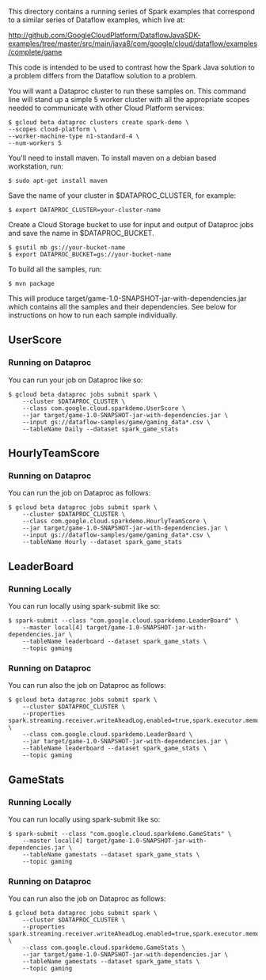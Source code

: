 This directory contains a running series of Spark examples that correspond to
a similar series of Dataflow examples, which live at:

http://github.com/GoogleCloudPlatform/DataflowJavaSDK-examples/tree/master/src/main/java8/com/google/cloud/dataflow/examples/complete/game

This code is intended to be used to contrast how the Spark Java solution to
a problem differs from the Dataflow solution to a problem.

You will want a Dataproc cluster to run these samples on. This command line
will stand up a simple 5 worker cluster with all the appropriate scopes
needed to communicate with other Cloud Platform services:

    $ gcloud beta dataproc clusters create spark-demo \
    --scopes cloud-platform \
    --worker-machine-type n1-standard-4 \
    --num-workers 5

You'll need to install maven. To install maven on a debian based
workstation, run:

    $ sudo apt-get install maven

Save the name of your cluster in $DATAPROC_CLUSTER, for example:

    $ export DATAPROC_CLUSTER=your-cluster-name

Create a Cloud Storage bucket to use for input and output of Dataproc jobs and
save the name in $DATAPROC_BUCKET.

    $ gsutil mb gs://your-bucket-name
    $ export DATAPROC_BUCKET=gs://your-bucket-name

To build all the samples, run:

    $ mvn package

This will produce target/game-1.0-SNAPSHOT-jar-with-dependencies.jar which
contains all the samples and their dependencies.
See below for instructions on how to run each sample individually.

## UserScore

### Running on Dataproc

You can run your job on Dataproc like so:

    $ gcloud beta dataproc jobs submit spark \
        --cluster $DATAPROC_CLUSTER \
        --class com.google.cloud.sparkdemo.UserScore \
        --jar target/game-1.0-SNAPSHOT-jar-with-dependencies.jar \
        --input gs://dataflow-samples/game/gaming_data*.csv \
        --tableName Daily --dataset spark_game_stats

## HourlyTeamScore

### Running on Dataproc

You can run the job on Dataproc as follows:

    $ gcloud beta dataproc jobs submit spark \
        --cluster $DATAPROC_CLUSTER \
        --class com.google.cloud.sparkdemo.HourlyTeamScore \
        --jar target/game-1.0-SNAPSHOT-jar-with-dependencies.jar \
        --input gs://dataflow-samples/game/gaming_data*.csv \
        --tableName Hourly --dataset spark_game_stats

## LeaderBoard

### Running Locally

You can run locally using spark-submit like so:

    $ spark-submit --class "com.google.cloud.sparkdemo.LeaderBoard" \
        --master local[4] target/game-1.0-SNAPSHOT-jar-with-dependencies.jar \
        --tableName leaderboard --dataset spark_game_stats \
        --topic gaming

### Running on Dataproc

You can run also the job on Dataproc as follows:

    $ gcloud beta dataproc jobs submit spark \
        --cluster $DATAPROC_CLUSTER \
        --properties spark.streaming.receiver.writeAheadLog.enabled=true,spark.executor.memory=4g,spark.executor.instances=10 \
        --class com.google.cloud.sparkdemo.LeaderBoard \
        --jar target/game-1.0-SNAPSHOT-jar-with-dependencies.jar \
        --tableName leaderboard --dataset spark_game_stats \
        --topic gaming


## GameStats

### Running Locally

You can run locally using spark-submit like so:

    $ spark-submit --class "com.google.cloud.sparkdemo.GameStats" \
        --master local[4] target/game-1.0-SNAPSHOT-jar-with-dependencies.jar \
        --tableName gamestats --dataset spark_game_stats \
        --topic gaming

### Running on Dataproc

You can run also the job on Dataproc as follows:

    $ gcloud beta dataproc jobs submit spark \
        --cluster $DATAPROC_CLUSTER \
        --properties spark.streaming.receiver.writeAheadLog.enabled=true,spark.executor.memory=4g,spark.executor.instances=10 \
        --class com.google.cloud.sparkdemo.GameStats \
        --jar target/game-1.0-SNAPSHOT-jar-with-dependencies.jar \
        --tableName gamestats --dataset spark_game_stats \
        --topic gaming
